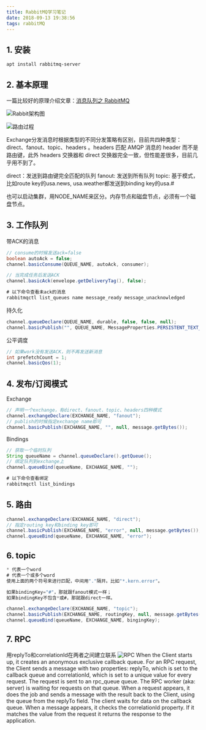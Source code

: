 ```yaml
---
title: RabbitMQ学习笔记
date: 2018-09-13 19:38:56
tags: rabbitMQ
---
```


## 1. 安装
```
apt install rabbitmq-server
```

## 2. 基本原理
一篇比较好的原理介绍文章：[消息队列之 RabbitMQ](https://www.jianshu.com/p/79ca08116d57)

![Rabbit架构图](https://upload-images.jianshu.io/upload_images/5015984-367dd717d89ae5db.png?imageMogr2/auto-orient/strip%7CimageView2/2/w/554)

![路由过程](https://upload-images.jianshu.io/upload_images/5015984-7fd73af768f28704.png?imageMogr2/auto-orient/strip%7CimageView2/2/w/484)

Exchange分发消息时根据类型的不同分发策略有区别，目前共四种类型：direct、fanout、topic、headers 。headers 匹配 AMQP 消息的 header 而不是路由键，此外 headers 交换器和 direct 交换器完全一致，但性能差很多，目前几乎用不到了。

direct：发送到路由键完全匹配的队列
fanout: 发送到所有队列
topic: 基于模式，比如route key的usa.news, usa.weather都发送到binding key的usa.#

也可以启动集群，用NODE_NAME来区分。内存节点和磁盘节点，必须有一个磁盘节点。

## 3. 工作队列

带ACK的消息
``` java
// consume的时候发送ack=false
boolean autoAck = false;
channel.basicConsume(QUEUE_NAME, autoAck, consumer);

// 当完成任务后发送ACK
channel.basicAck(envelope.getDeliveryTag(), false);

# 以下命令查看未ack的消息
rabbitmqctl list_queues name message_ready message_unacknowledged
```

持久化
``` java
channel.queueDeclare(QUEUE_NAME, durable, false, false, null);
channel.basicPublish("", QUEUE_NAME, MessageProperties.PERSISTENT_TEXT_PLAIN, message.getBytes());
```

公平调度
``` java
// 如果work没有发送ACK，则不再发送新消息
int prefetchCount = 1;
channel.basicQos(1);
```

## 4. 发布/订阅模式
Exchange
``` java
// 声明一个exchange，有direct、fanout、topic、headers四种模式
channel.exchangeDeclare(EXCHANGE_NAME, "fanout");
// publish的时候指定exchange name即可
channel.basicPublish(EXCHANGE_NAME, "", null, message.getBytes());
```

Bindings
``` java
// 获取一个临时队列
String queueName = channel.queueDeclare().getQueue();
// 绑定队列到exchange上
channel.queueBind(queueName, EXCHANGE_NAME, "");

# 以下命令查看绑定
rabbitmqctl list_bindings
```

## 5. 路由
``` java
channel.exchangeDeclare(EXCHANGE_NAME, "direct");
// 指定routing key和binding key即可
channel.basicPublish(EXCHANGE_NAME, "error", null, message.getBytes());
channel.queueBind(queueName, EXCHANGE_NAME, "error");
```

## 6. topic
``` java
* 代表一个word
# 代表一个或多个word
使用上面的两个符号来进行匹配，中间用"."隔开。比如"*.kern.error"。

如果bindingKey="#"，那就跟fanout模式一样；
如果bindingKey不包含*或#，那就跟direct一样。

channel.exchangeDeclare(EXCHANGE_NAME, "topic");
channel.basicPublish(EXCHANGE_NAME, routingKey, null, message.getBytes());
channel.queueBind(queueName, EXCHANGE_NAME, bingingKey);
```

## 7. RPC
用replyTo和correlationId在两者之间建立联系
![RPC](https://www.rabbitmq.com/img/tutorials/python-six.png)
When the Client starts up, it creates an anonymous exclusive callback queue.
For an RPC request, the Client sends a message with two properties: replyTo, which is set to the callback queue and correlationId, which is set to a unique value for every request.
The request is sent to an rpc_queue queue.
The RPC worker (aka: server) is waiting for requests on that queue. When a request appears, it does the job and sends a message with the result back to the Client, using the queue from the  replyTo field.
The client waits for data on the callback queue. When a message appears, it checks the correlationId property. If it matches the value from the request it returns the response to the application.
